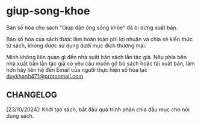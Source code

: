 # giup-song-khoe
Bản số hóa cho sách "Giúp đàn ông sống khỏe" đã bị dừng xuất bản.

Bản số hóa của sách được làm hoàn toàn phi lợi nhuận và chia sẻ kiến thức từ sách, không được sử dụng dưới mục đích thương mại.

Mình không liên quan gì đến nhà xuất bản sách lẫn tác giả. Nếu phía bên nhà xuất bản lẫn tác giả có yêu cầu muốn gỡ bỏ sách hoặc tái xuất bản, làm hơn hãy liên hệ đến Email của người thực hiện số hóa tại: duykhanh471@protonmail.com.

## CHANGELOG

[23/10/2024]: Khởi tạo sách, bắt đầu quá trình phân chia đầu mục cho nội dung sách.

